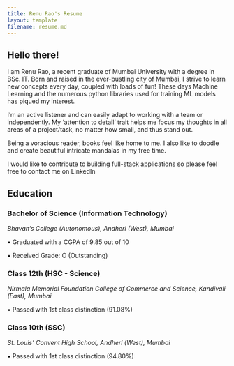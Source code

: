 ```yaml
---
title: Renu Rao's Resume
layout: template
filename: resume.md
--- 
```


## Hello there!
I am Renu Rao, a recent graduate of Mumbai University with a degree in BSc. IT. Born and raised in the ever-bustling city of Mumbai, I strive to learn new concepts every day, coupled with loads of fun! These days Machine Learning and the numerous python libraries used for training ML models has piqued my interest. 

I’m an active listener and can easily adapt to working with a team or independently. My ‘attention to detail’ trait helps me focus my thoughts in all areas of a project/task, no matter how small, and thus stand out. 

Being a voracious reader, books feel like home to me. I also like to doodle and create beautiful intricate mandalas in my free time. 

I would like to contribute to building full-stack applications so please feel free to contact me on LinkedIn

## Education
### Bachelor of Science (Information Technology)

_Bhavan’s College (Autonomous), Andheri (West), Mumbai_

•	Graduated with a CGPA of 9.85 out of 10

•	Received Grade: O (Outstanding)

### Class 12th (HSC - Science)

_Nirmala Memorial Foundation College of Commerce and Science, Kandivali (East), Mumbai_

•	Passed with 1st class distinction (91.08%)

### Class 10th (SSC)

_St. Louis’ Convent High School, Andheri (West), Mumbai_

•	Passed with 1st class distinction (94.80%)
